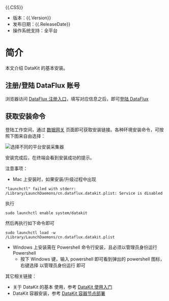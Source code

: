 
{{.CSS}}

- 版本：{{.Version}}
- 发布日期：{{.ReleaseDate}}
- 操作系统支持：全平台

# 简介

本文介绍 DataKit 的基本安装。

## 注册/登陆 DataFlux 账号

浏览器访问 [DataFlux 注册入口](https://auth.dataflux.cn/redirectpage/register)，填写对应信息之后，即可[登陆 DataFlux](https://console.dataflux.cn/pageloading/login)

## 获取安装命令

登陆工作空间，通过 [数据网关](https://console.dataflux.cn/workspace/datacollection) 页面即可获取安装链接。各种环境安装命令，可按照下图来自由选择：

![选择不同的平台安装采集器](https://zhuyun-static-files-production.oss-cn-hangzhou.aliyuncs.com/images/datakit/datakit-install.png)

安装完成后，在终端会看到安装成功的提示。

注意事项：

- Mac 上安装时，如果安装/升级过程中出现

```shell
"launchctl" failed with stderr: /Library/LaunchDaemons/cn.dataflux.datakit.plist: Service is disabled
```

执行

```shell
sudo launchctl enable system/datakit
```

然后再执行如下命令即可

```shell
sudo launchctl load -w /Library/LaunchDaemons/cn.dataflux.datakit.plist
```

- Windows 上安装需在 Powershell 命令行安装，且必须以管理员身份运行 Powershell
	- 按下 Windows 键，输入 powershell 即可看到弹出的 powershell 图标，右键选择 以管理员身份运行 即可


其它相关链接：

- 关于 DataKit 的基本 使用，参考 [DataKit 使用入门](datakit-how-to)
- DataKit 容器安装，参考 [DataKit 容器节点部署](datakit-docker-install)
